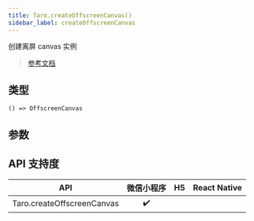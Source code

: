 ```yaml
---
title: Taro.createOffscreenCanvas()
sidebar_label: createOffscreenCanvas
---
```


创建离屏 canvas 实例

> [参考文档](https://developers.weixin.qq.com/miniprogram/dev/api/canvas/wx.createOffscreenCanvas.html)

## 类型

```tsx
() => OffscreenCanvas
```

## 参数

## API 支持度

|            API             | 微信小程序 | H5 | React Native |
|:--------------------------:|:-----:|:--:|:------------:|
| Taro.createOffscreenCanvas |  ✔️   |    |              |

